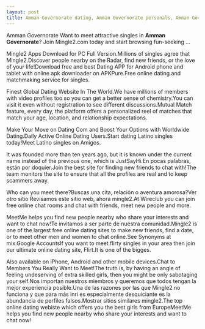 ```yaml
---
layout: post
title: Amman Governorate dating, Amman Governorate personals, Amman Governorate singles, Amman Governorate chat | Mingle2
---
```


Amman Governorate Want to meet attractive singles in <b>Amman Governorate</b>? Join Mingle2.com today and start browsing fun-seeking ...


Mingle2 Apps Download for PC Full Version.Millions of singles agree that Mingle2.Discover people nearby on the Radar, find new friends, or the love of your life!Download free and best Dating APP for Android phone and tablet with online apk downloader on APKPure.Free online dating and matchmaking service for singles.




Finest Global Dating Website In The World.We have millions of members with video profiles too so you can get a better sense of chemistry.You can visit it even without registration to see different discussions.Mutual Match feature, every day, the platform offers a personalized reel of matches that match your age, location, and relationship expectations.




Make Your Move on Dating Com and Boost Your Options with Worldwide Dating.Daily Active Online Dating Users.Start dating Latino singles today!Meet Latino singles on Amigos.




It was founded more than ten years ago, but it is known under the current name instead of the previous one, which is JustSayHi.En pocas palabras, están por doquier.Join the best site for finding new friends to chat with!The team monitors the site to ensure that all the profiles are real and to keep scammers away.




Who can you meet there?Buscas una cita, relación o aventura amorosa?Ver otro sitio Revisamos este sitio web, ahora mingle2.At Wireclub you can join free online chat rooms and chat with friends, meet new people and more.




MeetMe helps you find new people nearby who share your interests and want to chat now!Te invitamos a ser parte de nuestra comunidad.Mingle2 is one of the largest free online dating sites to make new friends, find a date, or to meet other men and women to chat online.See Synonyms at mix.Google AccountsIf you want to meet flirty singles in your area then join our ultimate online dating site, Flirt.It is one of the bigges.




Also available on iPhone, Android and other mobile devices.Chat to Members You Really Want to Meet!The truth is, by having an angle of feeling undeserving of extra skilled girls, then you might be only sabotaging your self.Nos importan nuestros miembros y queremos que todos tengan la mejor experiencia posible.Una de las razones por las que Mingle2 no funciona y que para más inri es especialmente desquiciante es la abundancia de perfiles falsos.Mostrar sitios similares mingle2.The top online dating webiste which offers you the best girls from EuropeMeetMe helps you find new people nearby who share your interests and want to chat now!




